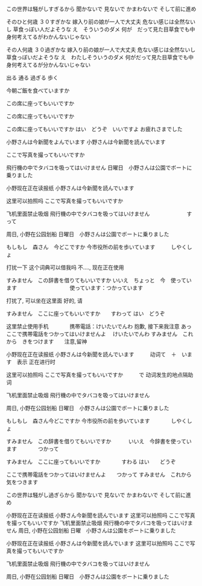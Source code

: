 この世界は騒がしすぎるから
聞かないで
見ないで
かまわないで
そして前に進め

そのひと何歳
３０すぎかな
嫁入り前の娘が一人で大丈夫
危ない感じは全然ないし
草食っぼい人だよそうな
え　そういうのダメ
何が　だって見た目草食でも中身何考えてるがわかんないじゃない



その人何歳
３０過ぎかな
嫁入り前の娘が一人で大丈夫
危ない感じは全然ないし
草食っぼいだよそうな
え　わたしそういうのダメ
何がだって見た目草食でも中身何考えてるが分かんないじゃない



出る
通る
過ぎる
歩く


今朝ご飯を食べていますか

この席に座ってもいいですか

この席に座ってもいいですか

この席に座ってもいいですか
はい　どうぞ　いいですよ
お疲れさまでした


小野さんは今新聞をよんでいます
小野さんは今新聞を読んでいます

ここで写真を撮ってもいいですか


飛行機の中でタバコを吸ってはいけません
日曜日　小野さんは公園でボートに乗りました





小野现在正在读报纸
小野さんは今新聞を読んでいます

这里可以拍照吗
ここで写真を撮ってもいいですか　　　

飞机里面禁止吸烟
飛行機の中でタバコを吸ってはいけません　　　　　　　すって

周日, 小野在公园划船
日曜日　小野さんは公園でボートに乗りました


もしもし　森さん　今どこですか
今市役所の前を歩いています　　　しやくしょ


打扰一下 这个词典可以借我吗
不...., 现在正在使用

すみません　この辞書を借りてもいいですか
いいえ　ちょっと　今　使っています　　　　　　　　　　使っています：つかっています

打扰了, 可以坐在这里面
好的, 请

すみません　ここに座ってもいいですか　　すわって
はい　どうぞ

这里禁止使用手机　　　　携帯電話：けいたいでんわ
抱歉, 接下来我注意
あっ　ここで携帯電話をつかってはいけませんよ　       けいたいでんわ
すみません　これから　きをつけます　　注意,留神




小野现在正在读报纸
小野さんは今新聞を読んでいます　　　动词て　＋　います　表示 正在进行时

这里可以拍照吗
ここで写真を撮ってもいいですか　　　で 动词发生的地点隔助词

飞机里面禁止吸烟
飛行機の中でタバコを吸ってはいけません

周日, 小野在公园划船
日曜日　小野さんは公園でボートに乗りました


もしもし　森さん今どこですか
今市役所の前を歩いています　　　　しやくしょ

すみません　この辞書を借りてもいいですか　　　
いいえ　今辞書を使っています　　　　つかって

すみません　ここに座ってもいいですか　　　　すわる
はい　　どうぞ

ここで携帯電話をつかってはいけませんよ　　つかって
すみません　これから気をつきます　      



この世界は騒がし過ぎらから
聞かないで
見ないで
かまわないで
そして前に進め

小野现在正在读报纸
小野さん今新聞を読んでいます
这里可以拍照吗
ここで写真を撮ってもいいですか
飞机里面禁止吸烟
飛行機の中でタバコを吸ってはいけません
周日, 小野在公园划船
日曜　小野さんは公園をボートに乗りました


小野现在正在读报纸
小野さんは今新聞を読んでいます
这里可以拍照吗
ここで写真を撮ってもいいですか

飞机里面禁止吸烟
飛行機の中でタバコを吸ってはいけません

周日, 小野在公园划船
日曜日　小野さんは公園をボートに乗りました


